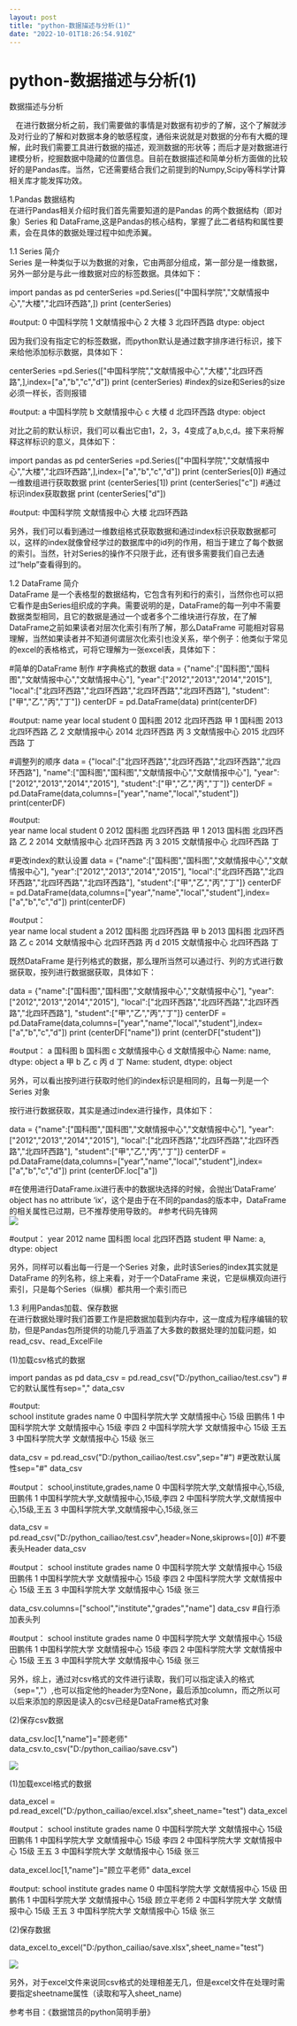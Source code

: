 ```yaml
---
layout: post
title: "python-数据描述与分析(1)"
date: "2022-10-01T18:26:54.910Z"
---
```

python-数据描述与分析(1)
=================

数据描述与分析

   在进行数据分析之前，我们需要做的事情是对数据有初步的了解，这个了解就涉及对行业的了解和对数据本身的敏感程度，通俗来说就是对数据的分布有大概的理解，此时我们需要工具进行数据的描述，观测数据的形状等；而后才是对数据进行建模分析，挖掘数据中隐藏的位置信息。目前在数据描述和简单分析方面做的比较好的是Pandas库。当然，它还需要结合我们之前提到的Numpy,Scipy等科学计算相关库才能发挥功效。

1.Pandas 数据结构  
在进行Pandas相关介绍时我们首先需要知道的是Pandas 的两个数据结构（即对象）Series 和 DataFrame,这是Pandas的核心结构，掌握了此二者结构和属性要素，会在具体的数据处理过程中如虎添翼。

1.1 Series 简介  
Series 是一种类似于以为数据的对象，它由两部分组成，第一部分是一维数据，另外一部分是与此一维数据对应的标签数据。具体如下：

import pandas as pd
centerSeries \=pd.Series(\["中国科学院","文献情报中心","大楼","北四环西路",\])
print (centerSeries)

#output:
0     中国科学院
1    文献情报中心
2        大楼
3     北四环西路
dtype: object

因为我们没有指定它的标签数据，而python默认是通过数字排序进行标识，接下来给他添加标示数据，具体如下：

centerSeries =pd.Series(\["中国科学院","文献情报中心","大楼","北四环西路",\],index=\["a","b","c","d"\])
print (centerSeries) #index的size和Series的size必须一样长，否则报错

#output:
a     中国科学院
b    文献情报中心
c        大楼
d     北四环西路
dtype: object

对比之前的默认标识，我们可以看出它由1，2，3，4变成了a,b,c,d。接下来将解释这样标识的意义，具体如下：

import pandas as pd
centerSeries \=pd.Series(\["中国科学院","文献情报中心","大楼","北四环西路",\],index=\["a","b","c","d"\])
print (centerSeries\[0\])  #通过一维数组进行获取数据
print (centerSeries\[1\])
print (centerSeries\["c"\])  #通过标识index获取数据
print (centerSeries\["d"\])

#output:
中国科学院
文献情报中心
大楼
北四环西路

另外，我们可以看到通过一维数组格式获取数据和通过index标识获取数据都可以，这样的index就像曾经学过的数据库中的id列的作用，相当于建立了每个数据的索引。当然，针对Series的操作不只限于此，还有很多需要我们自己去通过“help”查看得到的。

1.2 DataFrame 简介  
DataFrame 是一个表格型的数据结构，它包含有列和行的索引，当然你也可以把它看作是由Series组织成的字典。需要说明的是，DataFrame的每一列中不需要数据类型相同，且它的数据是通过一个或者多个二维块进行存放，在了解DataFrame之前如果读者对层次化索引有所了解，那么DataFrame 可能相对容易理解，当然如果读者并不知道何谓层次化索引也没关系，举个例子：他类似于常见的excel的表格格式，可将它理解为一张excel表，具体如下：

#简单的DataFrame 制作
#字典格式的数据
data = {"name":\["国科图","国科图","文献情报中心","文献情报中心"\],
        "year":\["2012","2013","2014","2015"\],
       "local":\["北四环西路","北四环西路","北四环西路","北四环西路"\],
       "student":\["甲","乙","丙","丁"\]}
centerDF \= pd.DataFrame(data)
print(centerDF)

#output:
 name  year  local student
0     国科图  2012  北四环西路       甲
1     国科图  2013  北四环西路       乙
2  文献情报中心  2014  北四环西路       丙
3  文献情报中心  2015  北四环西路       丁

#调整列的顺序
data = {"local":\["北四环西路","北四环西路","北四环西路","北四环西路"\],
"name":\["国科图","国科图","文献情报中心","文献情报中心"\],
"year":\["2012","2013","2014","2015"\],
"student":\["甲","乙","丙","丁"\]}
centerDF \= pd.DataFrame(data,columns=\["year","name","local","student"\])
print(centerDF)

#output:   
year    name  local student
0  2012     国科图  北四环西路       甲
1  2013     国科图  北四环西路       乙
2  2014  文献情报中心  北四环西路       丙
3  2015  文献情报中心  北四环西路       丁

#更改index的默认设置
data = {"name":\["国科图","国科图","文献情报中心","文献情报中心"\],
        "year":\["2012","2013","2014","2015"\],
       "local":\["北四环西路","北四环西路","北四环西路","北四环西路"\],
       "student":\["甲","乙","丙","丁"\]}
centerDF \= pd.DataFrame(data,columns=\["year","name","local","student"\],index=\["a","b","c","d"\])
print(centerDF)

#output：   
year    name  local student
a  2012     国科图  北四环西路       甲
b  2013     国科图  北四环西路       乙
c  2014  文献情报中心  北四环西路       丙
d  2015  文献情报中心  北四环西路       丁

既然DataFrame 是行列格式的数据，那么理所当然可以通过行、列的方式进行数据获取，按列进行数据据获取，具体如下：

data = {"name":\["国科图","国科图","文献情报中心","文献情报中心"\],
        "year":\["2012","2013","2014","2015"\],
       "local":\["北四环西路","北四环西路","北四环西路","北四环西路"\],
       "student":\["甲","乙","丙","丁"\]}
centerDF \= pd.DataFrame(data,columns=\["year","name","local","student"\],index=\["a","b","c","d"\])
print (centerDF\["name"\])
print (centerDF\["student"\])

#output：
a       国科图
b       国科图
c    文献情报中心
d    文献情报中心
Name: name, dtype: object
a    甲
b    乙
c    丙
d    丁
Name: student, dtype: object

另外，可以看出按列进行获取时他们的index标识是相同的，且每一列是一个Series 对象

按行进行数据获取，其实是通过index进行操作，具体如下：

data = {"name":\["国科图","国科图","文献情报中心","文献情报中心"\],
        "year":\["2012","2013","2014","2015"\],
       "local":\["北四环西路","北四环西路","北四环西路","北四环西路"\],
       "student":\["甲","乙","丙","丁"\]}
centerDF \= pd.DataFrame(data,columns=\["year","name","local","student"\],index=\["a","b","c","d"\])
print (centerDF.loc\["a"\])

#在使用进行DataFrame.ix进行表中的数据块选择的时候，会抛出’DataFrame’ object has no attribute ‘ix’，这个是由于在不同的pandas的版本中，DataFrame的相关属性已过期，已不推荐使用导致的。
#参考代码先锋网  
![](https://img2022.cnblogs.com/blog/2985474/202210/2985474-20221001182129868-131823595.png)

#output：
year        2012
name         国科图
local      北四环西路
student        甲
Name: a, dtype: object

另外，同样可以看出每一行是一个Series 对象，此时该Series的index其实就是DataFrame 的列名称，综上来看，对于一个DataFrame 来说，它是纵横双向进行索引，只是每个Series（纵横）都共用一个索引而已

1.3 利用Pandas加载、保存数据  
在进行数据处理时我们首要工作是把数据加载到内存中，这一度成为程序编辑的软肋，但是Pandas包所提供的功能几乎涵盖了大多数的数据处理的加载问题，如read\_csv、read\_ExcelFile

(1)加载csv格式的数据

import pandas as pd
data\_csv \= pd.read\_csv("D:/python\_cailiao/test.csv")  #它的默认属性有sep=","
data\_csv

#output:  
school    institute    grades    name
0    中国科学院大学    文献情报中心    15级    田鹏伟
1    中国科学院大学    文献情报中心    15级    李四
2    中国科学院大学    文献情报中心    15级    王五
3    中国科学院大学    文献情报中心    15级    张三

data\_csv = pd.read\_csv("D:/python\_cailiao/test.csv",sep="#")   #更改默认属性sep="#"
data\_csv

#output：
school,institute,grades,name
0    中国科学院大学,文献情报中心,15级,田鹏伟
1    中国科学院大学,文献情报中心,15级,李四
2    中国科学院大学,文献情报中心,15级,王五
3    中国科学院大学,文献情报中心,15级,张三

data\_csv = pd.read\_csv("D:/python\_cailiao/test.csv",header=None,skiprows=\[0\])  #不要表头Header
data\_csv

#output：
school    institute    grades    name
0    中国科学院大学    文献情报中心    15级    田鹏伟
1    中国科学院大学    文献情报中心    15级    李四
2    中国科学院大学    文献情报中心    15级    王五
3    中国科学院大学    文献情报中心    15级    张三

data\_csv.columns=\["school","institute","grades","name"\]
data\_csv  #自行添加表头列

#output：
school    institute    grades    name
0    中国科学院大学    文献情报中心    15级    田鹏伟
1    中国科学院大学    文献情报中心    15级    李四
2    中国科学院大学    文献情报中心    15级    王五
3    中国科学院大学    文献情报中心    15级    张三

另外，综上，通过对csv格式的文件进行读取，我们可以指定读入的格式（sep=","）,也可以指定他的header为空None，最后添加column，而之所以可以后来添加的原因是读入的csv已经是DataFrame格式对象

(2)保存csv数据

data\_csv.loc\[1,"name"\]="顾老师"
data\_csv.to\_csv("D:/python\_cailiao/save.csv")

![](https://img2022.cnblogs.com/blog/2985474/202210/2985474-20221001183500878-1532486300.png)

(1)加载excel格式的数据

data\_excel = pd.read\_excel("D:/python\_cailiao/excel.xlsx",sheet\_name="test")
data\_excel

#output：
school    institute    grades    name
0    中国科学院大学    文献情报中心    15级    田鹏伟
1    中国科学院大学    文献情报中心    15级    李四
2    中国科学院大学    文献情报中心    15级    王五
3    中国科学院大学    文献情报中心    15级    张三

data\_excel.loc\[1,"name"\]="顾立平老师"
data\_excel

#output:
school    institute    grades    name
0    中国科学院大学    文献情报中心    15级    田鹏伟
1    中国科学院大学    文献情报中心    15级    顾立平老师
2    中国科学院大学    文献情报中心    15级    王五
3    中国科学院大学    文献情报中心    15级    张三

(2)保存数据

data\_excel.to\_excel("D:/python\_cailiao/save.xlsx",sheet\_name="test")

![](https://img2022.cnblogs.com/blog/2985474/202210/2985474-20221001183607509-90496518.png)

另外，对于excel文件来说同csv格式的处理相差无几，但是excel文件在处理时需要指定sheetname属性（读取和写入sheet\_name)

参考书目：《数据馆员的python简明手册》